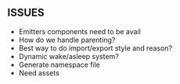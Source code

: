 ## ISSUES
- Emitters components need to be avail
- How do we handle parenting?
- Best way to do import/export style and reason?
- Dynamic wake/asleep system?
- Generate namespace file
- Need assets